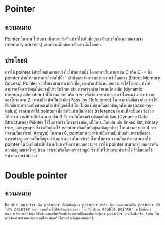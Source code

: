 # Pointer
## ความหมาย
Pointer ในภาษาโปรแกรมมิ่งหมายถึงตัวแปรที่ใช้เก็บที่อยู่ของตัวแปรอื่นในหน่วยความจำ (memory address) แทนที่จะเก็บค่าของตัวแปรนั้นโดยตรง
## ประโยชน์
การใช้ pointer มีประโยชน์หลายอย่างในโปรแกรมมิ่ง โดยเฉพาะในภาษาเช่น C หรือ C++ ซึ่ง pointer ช่วยให้สามารถทำสิ่งต่อไปนี้:
    1.เข้าถึงและจัดการหน่วยความจำโดยตรง (Direct Memory Access)
        Pointer ช่วยให้เราสามารถเข้าถึงที่อยู่ของตัวแปรในหน่วยความจำได้โดยตรง ทำให้สามารถจัดการข้อมูลได้อย่างมีประสิทธิภาพ เช่น การสร้างตัวแปรแบบไดนามิก (dynamic memory allocation) ที่ใช้ malloc หรือ free เพื่อจัดการหน่วยความจำในระหว่างการทำงานของโปรแกรม
    2.การส่งตัวแปรเป็นอ้างอิง (Pass-by-Reference)
        ในบางกรณีเมื่อเราต้องการให้ฟังก์ชันสามารถแก้ไขค่าของตัวแปรที่ถูกส่งไป โดยไม่ต้องใช้การคัดลอกข้อมูลทั้งหมด (pass-by-value) เราสามารถใช้ pointer เพื่อส่งตัวแปรเป็นอ้างอิง (reference) แทนที่จะเป็นค่า ซึ่งช่วยให้การทำงานมีประสิทธิภาพมากขึ้น
    3.จัดการกับโครงสร้างข้อมูลที่ซับซ้อน (Dynamic Data Structures)
        Pointer ใช้ในการสร้างโครงสร้างข้อมูลที่มีความยืดหยุ่น เช่น linked list, binary tree, และ graph ซึ่งจำเป็นต้องใช้ pointer เพื่อเก็บที่อยู่ของข้อมูลต่างๆ ในหน่วยความจำ
    4.การทำงานกับอาร์เรย์ (Arrays)
        ในภาษา C, pointer และอาร์เรย์มีความสัมพันธ์กัน เพราะชื่อของอาร์เรย์จะถูกแปลงเป็นที่อยู่ของตัวแปรตัวแรกในอาร์เรย์ ซึ่งทำให้การทำงานกับอาร์เรย์สามารถใช้ pointer ได้
    5.เพิ่มประสิทธิภาพในการจัดการหน่วยความจำ
        การใช้ pointer สามารถช่วยลดการคัดลอกข้อมูลขนาดใหญ่ (เช่น อาร์เรย์หรือโครงสร้างข้อมูล) ซึ่งทำให้โปรแกรมทำงานได้เร็วขึ้นและใช้หน่วยความจำน้อยลง
# Double pointer
## ความหมาย
    Double pointer คือ pointer ที่เก็บที่อยู่ของ pointer ตัวอื่น ซึ่งหมายความว่าเป็น pointer ที่ชี้ไปยัง pointer อื่นๆ แทนที่จะชี้ไปยังตัวแปรธรรมดา โดยทั่วไปแล้ว double pointer จะใช้เมื่อเราต้องการจัดการกับข้อมูลที่ซับซ้อนมากขึ้นหรือเมื่อต้องการเปลี่ยนแปลงที่อยู่ของ pointer ภายในฟังก์ชัน (เช่น ในการจัดการหน่วยความจำแบบไดนามิกหรือโครงสร้างข้อมูลแบบลิงก์)